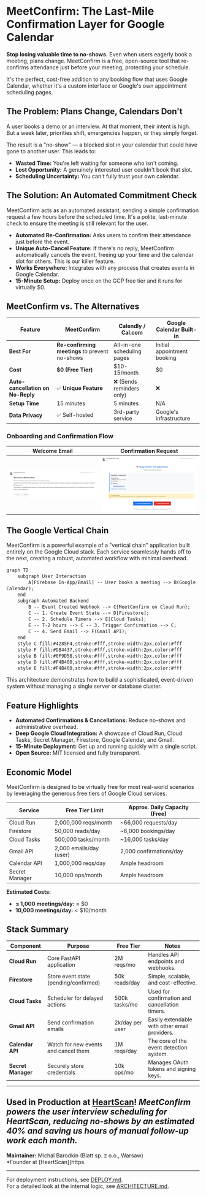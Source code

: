 # MeetConfirm: The Last-Mile Confirmation Layer for Google Calendar

**Stop losing valuable time to no-shows.** Even when users eagerly book a meeting, plans change. MeetConfirm is a free, open-source tool that re-confirms attendance just before your meeting, protecting your schedule.

It's the perfect, cost-free addition to any booking flow that uses Google Calendar, whether it's a custom interface or Google's own appointment scheduling pages.

## The Problem: Plans Change, Calendars Don't

A user books a demo or an interview. At that moment, their intent is high. But a week later, priorities shift, emergencies happen, or they simply forget.

The result is a "no-show" — a blocked slot in your calendar that could have gone to another user. This leads to:
- **Wasted Time:** You're left waiting for someone who isn't coming.
- **Lost Opportunity:** A genuinely interested user couldn't book that slot.
- **Scheduling Uncertainty:** You can't fully trust your own calendar.

## The Solution: An Automated Commitment Check

MeetConfirm acts as an automated assistant, sending a simple confirmation request a few hours before the scheduled time. It's a polite, last-minute check to ensure the meeting is still relevant for the user.

- **Automated Re-Confirmation:** Asks users to confirm their attendance just before the event.
- **Unique Auto-Cancel Feature:** If there's no reply, MeetConfirm automatically cancels the event, freeing up your time and the calendar slot for others. This is our killer feature.
- **Works Everywhere:** Integrates with any process that creates events in Google Calendar.
- **15-Minute Setup:** Deploy once on the GCP free tier and it runs for virtually $0.

## MeetConfirm vs. The Alternatives

| Feature | MeetConfirm | Calendly / Cal.com | Google Calendar Built-in |
|---|---|---|---|
| **Best For** | **Re-confirming meetings** to prevent no-shows | All-in-one scheduling pages | Initial appointment booking |
| **Cost** | **$0 (Free Tier)** | $10-15/month | $0 |
| **Auto-cancellation on No-Reply** | ✅ **Unique Feature** | ❌ (Sends reminders only) | ❌ |
| **Setup Time** | 15 minutes | 5 minutes | N/A |
| **Data Privacy** | ✅ Self-hosted | 3rd-party service | Google's infrastructure |

### Onboarding and Confirmation Flow

| Welcome Email | Confirmation Request |
| :---: | :---: |
| ![Welcome Email](images/intro%20email.png) | ![Confirmation Email](images/confirmation%20email.png) |

## The Google Vertical Chain

MeetConfirm is a powerful example of a "vertical chain" application built entirely on the Google Cloud stack. Each service seamlessly hands off to the next, creating a robust, automated workflow with minimal overhead.

```mermaid
graph TD
    subgraph User Interaction
        A[Firebase In-App/Email] -- User books a meeting --> B(Google Calendar);
    end
    subgraph Automated Backend
        B -- Event Created Webhook --> C{MeetConfirm on Cloud Run};
        C -- 1. Create Event State --> D[Firestore];
        C -- 2. Schedule Timers --> E[Cloud Tasks];
        E -- T-2 hours --> C -- 3. Trigger Confirmation --> C;
        C -- 4. Send Email --> F(Gmail API);
    end
    style C fill:#4285F4,stroke:#fff,stroke-width:2px,color:#fff
    style F fill:#DB4437,stroke:#fff,stroke-width:2px,color:#fff
    style B fill:#0F9D58,stroke:#fff,stroke-width:2px,color:#fff
    style D fill:#F4B400,stroke:#fff,stroke-width:2px,color:#fff
    style E fill:#F4B400,stroke:#fff,stroke-width:2px,color:#fff
```

This architecture demonstrates how to build a sophisticated, event-driven system without managing a single server or database cluster.

## Feature Highlights

*   **Automated Confirmations & Cancellations:** Reduce no-shows and administrative overhead.
*   **Deep Google Cloud Integration:** A showcase of Cloud Run, Cloud Tasks, Secret Manager, Firestore, Google Calendar, and Gmail.
*   **15-Minute Deployment:** Get up and running quickly with a single script.
*   **Open Source:** MIT licensed and fully transparent.

## Economic Model

MeetConfirm is designed to be virtually free for most real-world scenarios by leveraging the generous free tiers of Google Cloud services.

| Service          | Free Tier Limit        | Approx. Daily Capacity (Free) |
| ---------------- | ---------------------- | ----------------------------- |
| Cloud Run        | 2,000,000 reqs/month   | ~66,000 requests/day          |
| Firestore        | 50,000 reads/day       | ~6,000 bookings/day           |
| Cloud Tasks      | 500,000 tasks/month    | ~16,000 tasks/day             |
| Gmail API        | 2,000 emails/day (user)| 2,000 confirmations/day       |
| Calendar API     | 1,000,000 reqs/day     | Ample headroom                |
| Secret Manager   | 10,000 ops/month       | Ample headroom                |

**Estimated Costs:**
*   **≤ 1,000 meetings/day:** ≈ $0
*   **10,000 meetings/day:** < $10/month

## Stack Summary

| Component        | Purpose                               | Free Tier        | Notes                                     |
| ---------------- | ------------------------------------- | ---------------- | ----------------------------------------- |
| **Cloud Run**    | Core FastAPI application             | 2M reqs/mo       | Handles API endpoints and webhooks.       |
| **Firestore**    | Store event state (pending/confirmed) | 50k reads/day    | Simple, scalable, and cost-effective.     |
| **Cloud Tasks**  | Scheduler for delayed actions         | 500k tasks/mo    | Used for confirmation and cancellation timers. |
| **Gmail API**    | Send confirmation emails              | 2k/day per user  | Easily extendable with other email providers. |
| **Calendar API** | Watch for new events and cancel them  | 1M reqs/day      | The core of the event detection system.   |
| **Secret Manager**| Securely store credentials          | 10k ops/mo       | Manages OAuth tokens and signing keys.    |

---
**Used in Production at [HeartScan](https://heartscan.app)!**
*MeetConfirm powers the user interview scheduling for HeartScan, reducing no-shows by an estimated 40% and saving us hours of manual follow-up work each month.*
---

**Maintainer:** Michal Barodkin (Blatt sp. z o.o., Warsaw)  
*Founder at [HeartScan](https.

---

For deployment instructions, see [DEPLOY.md](DEPLOY.md).  
For a detailed look at the internal logic, see [ARCHITECTURE.md](ARCHITECTURE.md).
